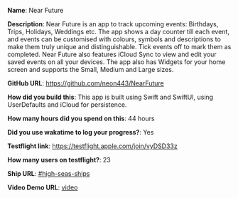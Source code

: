 **Name**: Near Future

**Description**: Near Future is an app to track upcoming events: Birthdays, Trips, Holidays, Weddings etc. The app shows a day counter till each event, and events can be customised with colours, symbols and descriptions to make them truly unique and distinguishable. Tick events off to mark them as completed. Near Future also features iCloud Sync to view and edit your saved events on all your devices. The app also has Widgets for your home screen and supports the Small, Medium and Large sizes.

**GitHub URL**: https://github.com/neon443/NearFuture

**How did you build this**: This app is built using Swift and SwiftUI, using UserDefaults and iCloud for persistence.

**How many hours did you spend on this**: 44 hours

**Did you use wakatime to log your progress?**: Yes

**Testflight link**: https://testflight.apple.com/join/vyDSD33z

**How many users on testflight?**: 23

**Ship URL**: [#high-seas-ships](https://hackclub.slack.com/archives/C07UA18MXBJ/p1735939681156479)

**Video Demo URL**: [video](https://cloud-adin7t0t5-hack-club-bot.vercel.app/0screenrecording_01-03-2025_21-00-42_1.mp4)
